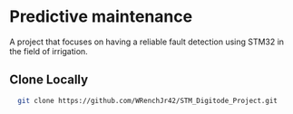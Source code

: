 
# Predictive maintenance

A project that focuses on having a reliable fault detection using STM32 in the field of irrigation.





##  Clone Locally


```bash
  git clone https://github.com/WRenchJr42/STM_Digitode_Project.git
```


